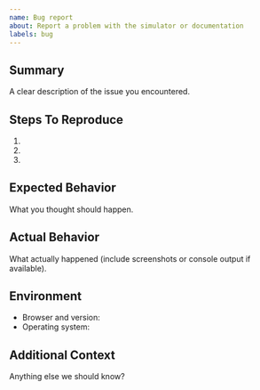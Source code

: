 ```yaml
---
name: Bug report
about: Report a problem with the simulator or documentation
labels: bug
---
```


## Summary
A clear description of the issue you encountered.

## Steps To Reproduce
1. 
2. 
3. 

## Expected Behavior
What you thought should happen.

## Actual Behavior
What actually happened (include screenshots or console output if available).

## Environment
- Browser and version:
- Operating system:

## Additional Context
Anything else we should know?
